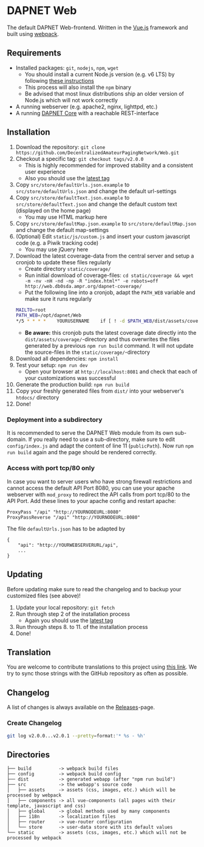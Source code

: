# DAPNET Web
The default DAPNET Web-frontend.
Written in the [Vue.js](https://github.com/vuejs/vue) framework and built using [webpack](https://github.com/webpack/webpack).

## Requirements
* Installed packages: `git`, `nodejs`, `npm`, `wget`
	* You should install a current Node.js version (e.g. v6 LTS) by following [these instructions](https://nodejs.org/en/download/package-manager/)
	* This process will also install the `npm` binary
	* Be advised that most linux distributions ship an older version of Node.js which will not work correctly
* A running webserver (e.g. apache2, nginx, lighttpd, etc.)
* A running [DAPNET Core](https://github.com/DecentralizedAmateurPagingNetwork/Core) with a reachable REST-interface

## Installation
1. Download the repository: `git clone https://github.com/DecentralizedAmateurPagingNetwork/Web.git`
2. Checkout a specific tag: `git checkout tags/v2.0.0`
	* This is highly recommended for improved stability and a consistent user experience
	* Also you should use the [latest tag](https://github.com/DecentralizedAmateurPagingNetwork/Web/releases)
3. Copy `src/store/defaultUrls.json.example` to `src/store/defaultUrls.json` and change the default url-settings
4. Copy `src/store/defaultText.json.example` to `src/store/defaultText.json` and change the default custom text (displayed on the home page)
	* You may use HTML markup here
5. Copy `src/store/defaultMap.json.example` to `src/store/defaultMap.json` and change the default map-settings
6. (Optional) Edit `static/js/custom.js` and insert your custom javascript code (e.g. a Piwik tracking code)
	* You may use jQuery here
7. Download the latest coverage-data from the central server and setup a cronjob to update these files regularly
	* Create directory `static/coverage/`
	* Run initial download of coverage-files: `cd static/coverage && wget -m -nv -nH -nd -np -R "index.html*" -e robots=off http://web.db0sda.ampr.org/dapnet-coverage/`
	* Put the following line into a cronjob, adapt the `PATH_WEB` variable and make sure it runs regularly
	```bash
	MAILTO=root
	PATH_WEB=/opt/dapnet/Web
    */5 * * * *    YOURUSERNAME    if [ ! -d $PATH_WEB/dist/assets/coverage ]; then mkdir $PATH_WEB/dist/assets/coverage; fi && wget -m -nv -nH -nd -np -R "index.html*" -e robots=off -P $PATH_WEB/dist/assets/coverage http://web.db0sda.ampr.org/dapnet-coverage/
	```
	* **Be aware:** this cronjob puts the latest coverage date directly into the `dist/assets/coverage/`-directory and thus overwrites the files generated by a previous `npm run build` command. It will not update the source-files in the `static/coverage/`-directory
8. Download all dependencies: `npm install`
9. Test your setup: `npm run dev`
	* Open your browser at `http://localhost:8081` and check that each of your customizations was successful
10. Generate the production build: `npm run build`
11. Copy your freshly generated files from `dist/` into your webserver's `htdocs/` directory
12. Done!

### Deployment into a subdirectory
It is recommended to serve the DAPNET Web module from its own sub-domain.
If you really need to use a sub-directory, make sure to edit `config/index.js` and adapt the content of line 11 (`publicPath`).
Now run `npm run build` again and the page should be rendered correctly.

### Access with port tcp/80 only
In case you want to server users who have strong firewall restrictions and cannot access the default API Port 8080, you can use your apache webserver with `mod_proxy` to redirect the API calls from port tcp/80 to the API Port. Add these lines to your apache config and restart apache:
```
ProxyPass "/api" "http://YOURNODEURL:8080"
ProxyPassReverse "/api" "http://YOURNODEURL:8080"
```
The file `defaultUrls.json` has to be adapted by
```
{
    "api": "http://YOURWEBSERVERURL/api",
    ...
}
```

## Updating
Before updating make sure to read the changelog and to backup your customized files (see above)!

1. Update your local repository: `git fetch`
2. Run through step 2 of the installation process
	* Again you should use the [latest tag](https://github.com/DecentralizedAmateurPagingNetwork/Web/releases)
3. Run through steps 8. to 11. of the installation process
4. Done!

## Translation
You are welcome to contribute translations to this project using [this link](https://poeditor.com/join/project/a4fVmB7IPr).
We try to sync those strings with the GitHub repository as often as possible.

## Changelog
A list of changes is always available on the [Releases](https://github.com/DecentralizedAmateurPagingNetwork/Web/releases)-page.

### Create Changelog
```bash
git log v2.0.0...v2.0.1 --pretty=format:'* %s - %h'
```

## Directories
```
├── build          -> webpack build files
├── config         -> webpack build config
├── dist           -> generated webapp (after "npm run build")
├── src            -> the webapp's source code
│   ├── assets     -> assets (css, images, etc.) which will be processed by webpack
│   ├── components -> all vue-components (all pages with their template, javascript and css)
│   ├── global     -> global methods used by many components
│   ├── i18n       -> localization files
│   ├── router     -> vue-router configuration
│   └── store      -> user-data store with its default values
└── static         -> assets (css, images, etc.) which will not be processed by webpack
```
